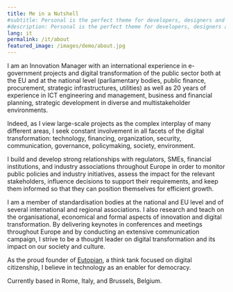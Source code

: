 ```yaml
---
title: Me in a Nutshell
#subtitle: Personal is the perfect theme for developers, designers and other creatives.
#description: Personal is the perfect theme for developers, designers and other creatives.
lang: it
permalink: /it/about
featured_image: /images/demo/about.jpg
---
```


I am an Innovation Manager with an international experience in e-government projects and digital transformation of the public sector both at the EU and at the national level (parliamentary bodies, public finance, procurement, strategic infrastructures, utilities) as well as 20 years of experience in ICT engineering and management, business and financial planning, strategic development in diverse and multistakeholder environments.

Indeed, as I view large-scale projects as the complex interplay of many different areas, I seek constant involvement in all facets of the digital transformation: technology, financing, organization, security, communication, governance, policymaking, society, environment.

I build and develop strong relationships with regulators, SMEs, financial institutions, and industry associations throughout Europe in order to monitor public policies and industry initiatives, assess the impact for the relevant stakeholders, influence decisions to support their requirements, and keep them informed so that they can position themselves for efficient growth.

I am a member of standardisation bodies at the national and EU level and of several international and regional associations. I also research and teach on the organisational, economical and formal aspects of innovation and digital transformation. By delivering keynotes in conferences and meetings throughout Europe and by conducting an extensive communication campaign, I strive to be a thought leader on digital transformation and its impact on our society and culture.

As the proud founder of <a href="https://eutopian.eu" target="_blank">Eutopian</a>, a think tank focused on digital citizenship, I believe in technology as an enabler for democracy.

Currently based in Rome, Italy, and Brussels, Belgium.
